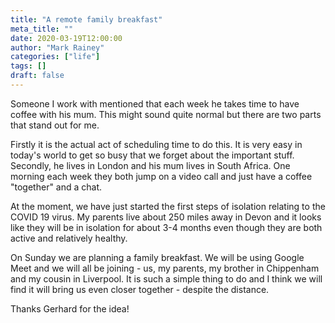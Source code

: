```yaml
---
title: "A remote family breakfast"
meta_title: ""
date: 2020-03-19T12:00:00
author: "Mark Rainey"
categories: ["life"]
tags: []
draft: false
---
```

Someone I work with mentioned that each week he takes time to have coffee with his mum. This might sound quite normal but there are two parts that stand out for me. 

Firstly it is the actual act of scheduling time to do this. It is very easy in today's world to get so busy that we forget about the important stuff. Secondly, he lives in London and his mum lives in South Africa. One morning each week they both jump on a video call and just have a coffee "together" and a chat. 

At the moment, we have just started the first steps of isolation relating to the COVID 19 virus. My parents live about 250 miles away in Devon and it looks like they will be in isolation for about 3-4 months even though they are both active and relatively healthy. 

On Sunday we are planning a family breakfast. We will be using Google Meet and we will all be joining - us, my parents, my brother in Chippenham and my cousin in Liverpool. It is such a simple thing to do and I think we will find it will bring us even closer together - despite the distance.

Thanks Gerhard for the idea!
